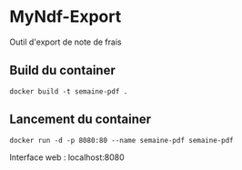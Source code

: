 # MyNdf-Export
Outil d'export de note de frais

## Build du container
```docker build -t semaine-pdf .```

## Lancement du container
```docker run -d -p 8080:80 --name semaine-pdf semaine-pdf```

Interface web : localhost:8080
